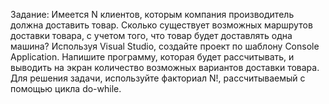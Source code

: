 Задание:
Имеется N клиентов, которым компания производитель должна доставить товар. Сколько существует
возможных маршрутов доставки товара, с учетом того, что товар будет доставлять одна машина?
Используя Visual Studio, создайте проект по шаблону Console Application.
Напишите программу, которая будет рассчитывать, и выводить на экран количество возможных
вариантов доставки товара. Для решения задачи, используйте факториал N!, рассчитываемый с
помощью цикла do-while.
